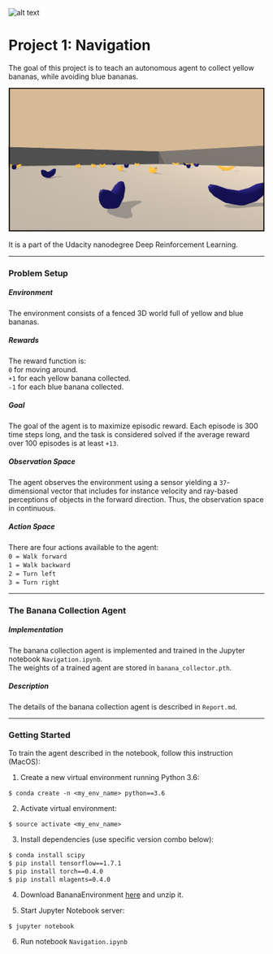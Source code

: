 ![alt text](https://img.shields.io/badge/Course-Udacity--DRL-blue.svg) 

# **Project 1: Navigation** 

The goal of this project is to teach an autonomous agent to collect yellow bananas, while avoiding blue bananas.

![Bananas](./report_images/bananas.png "Bananas")

It is a part of the Udacity nanodegree Deep Reinforcement Learning. 

---

### Problem Setup

##### Environment
The environment consists of a fenced 3D world full of yellow and blue bananas. 

##### Rewards
The reward function is:   
`0` for moving around.  
`+1` for each yellow banana collected.   
`-1` for each blue banana collected.  

##### Goal
The goal of the agent is to maximize episodic reward. Each episode is 300 time steps long, and the task is considered solved if the average reward over 100 episodes is at least `+13`.

##### Observation Space
The agent observes the environment using a sensor yielding a `37`-dimensional vector that includes for instance velocity and ray-based perceptions of objects in the forward direction. Thus, the observation space in continuous.

##### Action Space
There are four actions available to the agent:  
`0 = Walk forward`  
`1 = Walk backward`  
`2 = Turn left`  
`3 = Turn right`  

---

### The Banana Collection Agent

##### Implementation
The banana collection agent is implemented and trained in the Jupyter notebook `Navigation.ipynb`.  
The weights of a trained agent are stored in `banana_collector.pth`.

##### Description
The details of the banana collection agent is described in `Report.md`. 

---

### Getting Started

To train the agent described in the notebook, follow this instruction (MacOS):

1. Create a new virtual environment running Python 3.6:
```
$ conda create -n <my_env_name> python==3.6 
```

2. Activate virtual environment:
```
$ source activate <my_env_name>
```

3. Install dependencies (use specific version combo below):
```
$ conda install scipy
$ pip install tensorflow==1.7.1
$ pip install torch==0.4.0
$ pip install mlagents=0.4.0
```

4. Download BananaEnvironment [here](https://s3-us-west-1.amazonaws.com/udacity-drlnd/P1/Banana/Banana.app.zip) and unzip it. 

5. Start Jupyter Notebook server:
```
$ jupyter notebook
```

6. Run notebook `Navigation.ipynb`